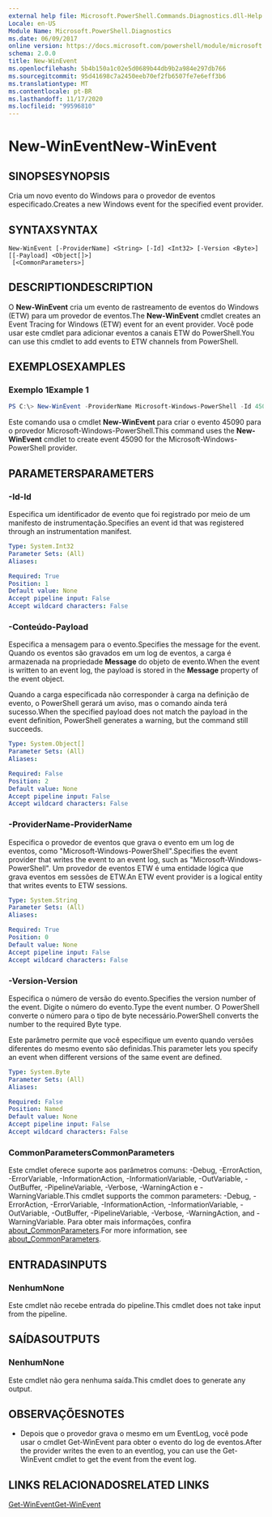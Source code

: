 ```yaml
---
external help file: Microsoft.PowerShell.Commands.Diagnostics.dll-Help.xml
Locale: en-US
Module Name: Microsoft.PowerShell.Diagnostics
ms.date: 06/09/2017
online version: https://docs.microsoft.com/powershell/module/microsoft.powershell.diagnostics/new-winevent?view=powershell-7.2&WT.mc_id=ps-gethelp
schema: 2.0.0
title: New-WinEvent
ms.openlocfilehash: 5b4b150a1c02e5d0689b44db9b2a984e297db766
ms.sourcegitcommit: 95d41698c7a2450eeb70ef2fb6507fe7e6eff3b6
ms.translationtype: MT
ms.contentlocale: pt-BR
ms.lasthandoff: 11/17/2020
ms.locfileid: "99596810"
---
```

# <span data-ttu-id="b5089-102">New-WinEvent</span><span class="sxs-lookup"><span data-stu-id="b5089-102">New-WinEvent</span></span>

## <span data-ttu-id="b5089-103">SINOPSE</span><span class="sxs-lookup"><span data-stu-id="b5089-103">SYNOPSIS</span></span>
<span data-ttu-id="b5089-104">Cria um novo evento do Windows para o provedor de eventos especificado.</span><span class="sxs-lookup"><span data-stu-id="b5089-104">Creates a new Windows event for the specified event provider.</span></span>

## <span data-ttu-id="b5089-105">SYNTAX</span><span class="sxs-lookup"><span data-stu-id="b5089-105">SYNTAX</span></span>

```
New-WinEvent [-ProviderName] <String> [-Id] <Int32> [-Version <Byte>] [[-Payload] <Object[]>]
 [<CommonParameters>]
```

## <span data-ttu-id="b5089-106">DESCRIPTION</span><span class="sxs-lookup"><span data-stu-id="b5089-106">DESCRIPTION</span></span>

<span data-ttu-id="b5089-107">O **New-WinEvent** cria um evento de rastreamento de eventos do Windows (ETW) para um provedor de eventos.</span><span class="sxs-lookup"><span data-stu-id="b5089-107">The **New-WinEvent** cmdlet creates an Event Tracing for Windows (ETW) event for an event provider.</span></span>
<span data-ttu-id="b5089-108">Você pode usar este cmdlet para adicionar eventos a canais ETW do PowerShell.</span><span class="sxs-lookup"><span data-stu-id="b5089-108">You can use this cmdlet to add events to ETW channels from PowerShell.</span></span>

## <span data-ttu-id="b5089-109">EXEMPLOS</span><span class="sxs-lookup"><span data-stu-id="b5089-109">EXAMPLES</span></span>

### <span data-ttu-id="b5089-110">Exemplo 1</span><span class="sxs-lookup"><span data-stu-id="b5089-110">Example 1</span></span>

```powershell
PS C:\> New-WinEvent -ProviderName Microsoft-Windows-PowerShell -Id 45090 -Payload @("Workflow", "Running")
```

<span data-ttu-id="b5089-111">Este comando usa o cmdlet **New-WinEvent** para criar o evento 45090 para o provedor Microsoft-Windows-PowerShell.</span><span class="sxs-lookup"><span data-stu-id="b5089-111">This command uses the **New-WinEvent** cmdlet to create event 45090 for the Microsoft-Windows-PowerShell provider.</span></span>

## <span data-ttu-id="b5089-112">PARAMETERS</span><span class="sxs-lookup"><span data-stu-id="b5089-112">PARAMETERS</span></span>

### <span data-ttu-id="b5089-113">-Id</span><span class="sxs-lookup"><span data-stu-id="b5089-113">-Id</span></span>

<span data-ttu-id="b5089-114">Especifica um identificador de evento que foi registrado por meio de um manifesto de instrumentação.</span><span class="sxs-lookup"><span data-stu-id="b5089-114">Specifies an event id that was registered through an instrumentation manifest.</span></span>

```yaml
Type: System.Int32
Parameter Sets: (All)
Aliases:

Required: True
Position: 1
Default value: None
Accept pipeline input: False
Accept wildcard characters: False
```

### <span data-ttu-id="b5089-115">-Conteúdo</span><span class="sxs-lookup"><span data-stu-id="b5089-115">-Payload</span></span>

<span data-ttu-id="b5089-116">Especifica a mensagem para o evento.</span><span class="sxs-lookup"><span data-stu-id="b5089-116">Specifies the message for the event.</span></span> <span data-ttu-id="b5089-117">Quando os eventos são gravados em um log de eventos, a carga é armazenada na propriedade **Message** do objeto de evento.</span><span class="sxs-lookup"><span data-stu-id="b5089-117">When the event is written to an event log, the payload is stored in the **Message** property of the event object.</span></span>

<span data-ttu-id="b5089-118">Quando a carga especificada não corresponder à carga na definição de evento, o PowerShell gerará um aviso, mas o comando ainda terá sucesso.</span><span class="sxs-lookup"><span data-stu-id="b5089-118">When the specified payload does not match the payload in the event definition, PowerShell generates a warning, but the command still succeeds.</span></span>

```yaml
Type: System.Object[]
Parameter Sets: (All)
Aliases:

Required: False
Position: 2
Default value: None
Accept pipeline input: False
Accept wildcard characters: False
```

### <span data-ttu-id="b5089-119">-ProviderName</span><span class="sxs-lookup"><span data-stu-id="b5089-119">-ProviderName</span></span>

<span data-ttu-id="b5089-120">Especifica o provedor de eventos que grava o evento em um log de eventos, como "Microsoft-Windows-PowerShell".</span><span class="sxs-lookup"><span data-stu-id="b5089-120">Specifies the event provider that writes the event to an event log, such as "Microsoft-Windows-PowerShell".</span></span> <span data-ttu-id="b5089-121">Um provedor de eventos ETW é uma entidade lógica que grava eventos em sessões de ETW.</span><span class="sxs-lookup"><span data-stu-id="b5089-121">An ETW event provider is a logical entity that writes events to ETW sessions.</span></span>

```yaml
Type: System.String
Parameter Sets: (All)
Aliases:

Required: True
Position: 0
Default value: None
Accept pipeline input: False
Accept wildcard characters: False
```

### <span data-ttu-id="b5089-122">-Version</span><span class="sxs-lookup"><span data-stu-id="b5089-122">-Version</span></span>

<span data-ttu-id="b5089-123">Especifica o número de versão do evento.</span><span class="sxs-lookup"><span data-stu-id="b5089-123">Specifies the version number of the event.</span></span> <span data-ttu-id="b5089-124">Digite o número do evento.</span><span class="sxs-lookup"><span data-stu-id="b5089-124">Type the event number.</span></span> <span data-ttu-id="b5089-125">O PowerShell converte o número para o tipo de byte necessário.</span><span class="sxs-lookup"><span data-stu-id="b5089-125">PowerShell converts the number to the required Byte type.</span></span>

<span data-ttu-id="b5089-126">Este parâmetro permite que você especifique um evento quando versões diferentes do mesmo evento são definidas.</span><span class="sxs-lookup"><span data-stu-id="b5089-126">This parameter lets you specify an event when different versions of the same event are defined.</span></span>

```yaml
Type: System.Byte
Parameter Sets: (All)
Aliases:

Required: False
Position: Named
Default value: None
Accept pipeline input: False
Accept wildcard characters: False
```

### <span data-ttu-id="b5089-127">CommonParameters</span><span class="sxs-lookup"><span data-stu-id="b5089-127">CommonParameters</span></span>

<span data-ttu-id="b5089-128">Este cmdlet oferece suporte aos parâmetros comuns: -Debug, -ErrorAction, -ErrorVariable, -InformationAction, -InformationVariable, -OutVariable, -OutBuffer, -PipelineVariable, -Verbose, -WarningAction e -WarningVariable.</span><span class="sxs-lookup"><span data-stu-id="b5089-128">This cmdlet supports the common parameters: -Debug, -ErrorAction, -ErrorVariable, -InformationAction, -InformationVariable, -OutVariable, -OutBuffer, -PipelineVariable, -Verbose, -WarningAction, and -WarningVariable.</span></span> <span data-ttu-id="b5089-129">Para obter mais informações, confira [about_CommonParameters](https://go.microsoft.com/fwlink/?LinkID=113216).</span><span class="sxs-lookup"><span data-stu-id="b5089-129">For more information, see [about_CommonParameters](https://go.microsoft.com/fwlink/?LinkID=113216).</span></span>

## <span data-ttu-id="b5089-130">ENTRADAS</span><span class="sxs-lookup"><span data-stu-id="b5089-130">INPUTS</span></span>

### <span data-ttu-id="b5089-131">Nenhum</span><span class="sxs-lookup"><span data-stu-id="b5089-131">None</span></span>

<span data-ttu-id="b5089-132">Este cmdlet não recebe entrada do pipeline.</span><span class="sxs-lookup"><span data-stu-id="b5089-132">This cmdlet does not take input from the pipeline.</span></span>

## <span data-ttu-id="b5089-133">SAÍDAS</span><span class="sxs-lookup"><span data-stu-id="b5089-133">OUTPUTS</span></span>

### <span data-ttu-id="b5089-134">Nenhum</span><span class="sxs-lookup"><span data-stu-id="b5089-134">None</span></span>

<span data-ttu-id="b5089-135">Este cmdlet não gera nenhuma saída.</span><span class="sxs-lookup"><span data-stu-id="b5089-135">This cmdlet does to generate any output.</span></span>

## <span data-ttu-id="b5089-136">OBSERVAÇÕES</span><span class="sxs-lookup"><span data-stu-id="b5089-136">NOTES</span></span>

* <span data-ttu-id="b5089-137">Depois que o provedor grava o mesmo em um EventLog, você pode usar o cmdlet Get-WinEvent para obter o evento do log de eventos.</span><span class="sxs-lookup"><span data-stu-id="b5089-137">After the provider writes the even to an eventlog, you can use the Get-WinEvent cmdlet to get the event from the event log.</span></span>

## <span data-ttu-id="b5089-138">LINKS RELACIONADOS</span><span class="sxs-lookup"><span data-stu-id="b5089-138">RELATED LINKS</span></span>

[<span data-ttu-id="b5089-139">Get-WinEvent</span><span class="sxs-lookup"><span data-stu-id="b5089-139">Get-WinEvent</span></span>](Get-WinEvent.md)

